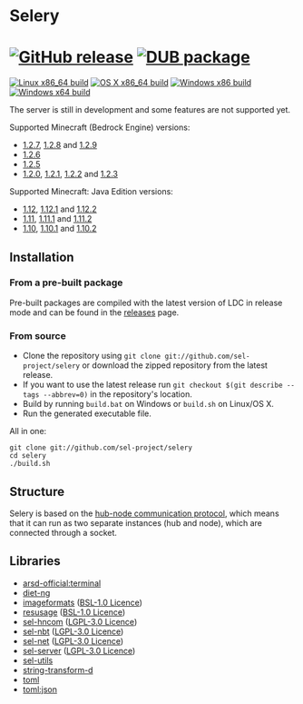 Selery
======
[![GitHub release](https://img.shields.io/github/release/qubyte/rubidium.svg)](https://github.com/sel-project/selery/releases)
[![DUB package](https://img.shields.io/dub/v/selery.svg)](https://code.dlang.org/packages/selery)
======
[![Linux x86_64 build](https://sel-bot.github.io/status/sel-project/selery/linux_x86_64_badge.svg)](https://travis-ci.org/sel-project/selery)
[![OS X x86_64 build](https://sel-bot.github.io/status/sel-project/selery/osx_x86_64_badge.svg)](https://travis-ci.org/sel-project/selery)
[![Windows x86 build](https://sel-bot.github.io/status/sel-project/selery/windows_x86_badge.svg)](https://ci.appveyor.com/project/Kripth/selery)
[![Windows x64 build](https://sel-bot.github.io/status/sel-project/selery/windows_x64_badge.svg)](https://ci.appveyor.com/project/Kripth/selery)

The server is still in development and some features are not supported yet.

Supported Minecraft (Bedrock Engine) versions:
- [1.2.7](https://minecraft.gamepedia.com/Bedrock_Edition_1.2.7), [1.2.8](https://minecraft.gamepedia.com/Bedrock_Edition_1.2.8) and [1.2.9](https://minecraft.gamepedia.com/Bedrock_Edition_1.2.9)
- [1.2.6](https://minecraft.gamepedia.com/Bedrock_Edition_1.2.6)
- [1.2.5](https://minecraft.gamepedia.com/Bedrock_Edition_1.2.5)
- [1.2.0](https://minecraft.gamepedia.com/Bedrock_Edition_1.2), [1.2.1](https://minecraft.gamepedia.com/Bedrock_Edition_1.2.1), [1.2.2](https://minecraft.gamepedia.com/Bedrock_Edition_1.2.2) and [1.2.3](https://minecraft.gamepedia.com/Bedrock_Edition_1.2.3)

Supported Minecraft: Java Edition versions:
- [1.12](https://minecraft.gamepedia.com/1.12), [1.12.1](https://minecraft.gamepedia.com/1.12.1) and [1.12.2](https://minecraft.gamepedia.com/1.12.2)
- [1.11](https://minecraft.gamepedia.com/1.11), [1.11.1](https://minecraft.gamepedia.com/1.11.1) and [1.11.2](https://minecraft.gamepedia.com/1.11.2)
- [1.10](https://minecraft.gamepedia.com/1.10), [1.10.1](https://minecraft.gamepedia.com/1.10.1) and [1.10.2](https://minecraft.gamepedia.com/1.10.2)

## Installation

### From a pre-built package

Pre-built packages are compiled with the latest version of LDC in release mode and can be found in the [releases](https://github.com/sel-project/selery/releases) page.

### From source

- Clone the repository using `git clone git://github.com/sel-project/selery` or download the zipped repository from the latest release.
- If you want to use the latest release run `git checkout $(git describe --tags --abbrev=0)` in the repository's location.
- Build by running `build.bat` on Windows or `build.sh` on Linux/OS X.
- Run the generated executable file.

All in one:
```
git clone git://github.com/sel-project/selery
cd selery
./build.sh
```

## Structure

Selery is based on the [hub-node communication protocol](https://sel-utils.github.io/protocol/hncom), which means that it can run as two separate instances (hub and node), which are connected through a socket.

## Libraries

- [arsd-official:terminal](https://code.dlang.org/packages/arsd-official%3Aterminal)
- [diet-ng](https://code.dlang.org/packages/diet-ng)
- [imageformats](https://code.dlang.org/packages/imageformats) ([BSL-1.0 Licence](https://github.com/lgvz/imageformats/blob/master/LICENSE))
- [resusage](https://code.dlang.org/packages/resusage) ([BSL-1.0 Licence](https://github.com/FreeSlave/resusage/blob/master/LICENSE_1_0.txt))
- [sel-hncom](https://code.dlang.org/packages/sel-hncom) ([LGPL-3.0 Licence](https://github.com/sel-project/sel-hncom/blob/master/LICENSE))
- [sel-nbt](https://code.dlang.org/packages/sel-nbt) ([LGPL-3.0 Licence](https://github.com/sel-project/sel-nbt/blob/master/LICENSE))
- [sel-net](https://code.dlang.org/packages/sel-net) ([LGPL-3.0 Licence](https://github.com/sel-project/sel-net/blob/master/LICENSE))
- [sel-server](https://code.dlang.org/packages/sel-server) ([LGPL-3.0 Licence](https://github.com/sel-project/sel-server/blob/master/LICENSE))
- [sel-utils](https://code.dlang.org/packages/sel-utils)
- [string-transform-d](https://code.dlang.org/packages/string-transform-d)
- [toml](https://code.dlang.org/packages/toml)
- [toml:json](https://code.dlang.org/packages/toml%3Ajson)
